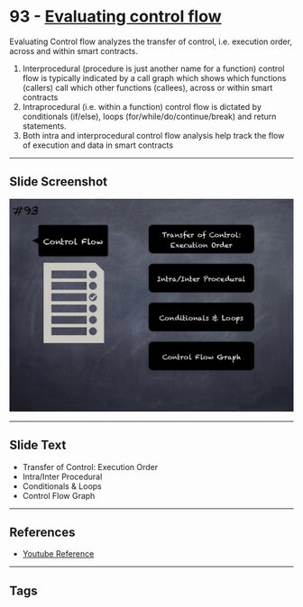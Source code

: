
# 93 - [Evaluating control flow](./Evaluating%20control%20flow.md)

Evaluating Control flow analyzes the transfer of control, i.e. execution order, across and within smart contracts. 

1. Interprocedural (procedure is just another name for a function) control flow is typically indicated by a call graph which shows which functions (callers) call which other functions (callees), across or within smart contracts
2. Intraprocedural (i.e. within a function) control flow is dictated by conditionals (if/else), loops (for/while/do/continue/break) and return statements.
3. Both intra and interprocedural control flow analysis help track the flow of execution and data in smart contracts
___
## Slide Screenshot
![093.jpg](../../images/6.%20Audit%20Techniques%20and%20Tools%20101/093.jpg)
___
## Slide Text
- Transfer of Control: Execution Order
- Intra/Inter Procedural
- Conditionals & Loops
- Control Flow Graph
___
## References
- [Youtube Reference](https://youtu.be/dgITqd3mkDk?t=1254)
___
## Tags
